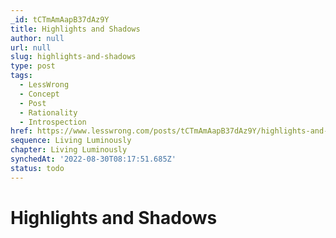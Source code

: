 ```yaml
---
_id: tCTmAmAapB37dAz9Y
title: Highlights and Shadows
author: null
url: null
slug: highlights-and-shadows
type: post
tags:
  - LessWrong
  - Concept
  - Post
  - Rationality
  - Introspection
href: https://www.lesswrong.com/posts/tCTmAmAapB37dAz9Y/highlights-and-shadows
sequence: Living Luminously
chapter: Living Luminously
synchedAt: '2022-08-30T08:17:51.685Z'
status: todo
---
```


# Highlights and Shadows
